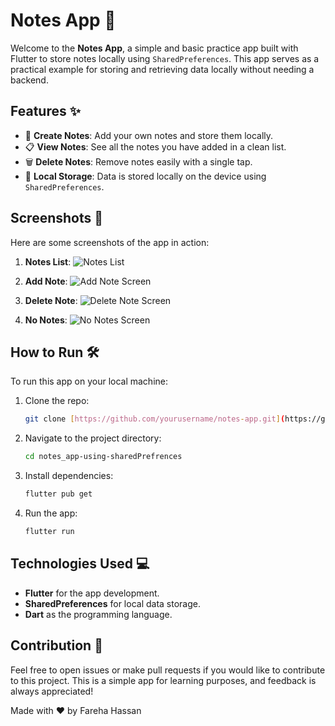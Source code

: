 
# Notes App 📝

Welcome to the **Notes App**, a simple and basic practice app built with Flutter to store notes locally using `SharedPreferences`. This app serves as a practical example for storing and retrieving data locally without needing a backend.

## Features ✨

- 📒 **Create Notes**: Add your own notes and store them locally.
- 📋 **View Notes**: See all the notes you have added in a clean list.
- 🗑️ **Delete Notes**: Remove notes easily with a single tap.
- 💾 **Local Storage**: Data is stored locally on the device using `SharedPreferences`.

## Screenshots 📸

Here are some screenshots of the app in action:

1. **Notes List**:
    ![Notes List](screenshorts/screen4.png)

2. **Add Note**:
    ![Add Note Screen](screenshorts/screen2.png)

3. **Delete Note**:
    ![Delete Note Screen](screenshorts/screen3.png)

4. **No Notes**:
    ![No Notes Screen](screenshorts/screen1.png)

## How to Run 🛠️

To run this app on your local machine:

1. Clone the repo:
   ```bash
   git clone [https://github.com/yourusername/notes-app.git](https://github.com/farehahassan/notes_app-using-sharedPrefrences)
   ```
   
2. Navigate to the project directory:
   ```bash
   cd notes_app-using-sharedPrefrences
   ```

3. Install dependencies:
   ```bash
   flutter pub get
   ```

4. Run the app:
   ```bash
   flutter run
   ```

## Technologies Used 💻

- **Flutter** for the app development.
- **SharedPreferences** for local data storage.
- **Dart** as the programming language.

## Contribution 🤝

Feel free to open issues or make pull requests if you would like to contribute to this project. This is a simple app for learning purposes, and feedback is always appreciated!


Made with ❤️ by Fareha Hassan
```
